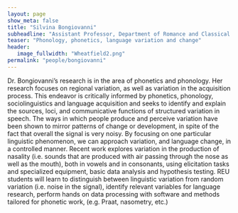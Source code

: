 ```yaml
---
layout: page
show_meta: false
title: "Silvina Bongiovanni"
subheadline: "Assistant Professor, Department of Romance and Classical Languages"
teaser: "Phonology, phonetics, language variation and change"
header:
   image_fullwidth: "Wheatfield2.png"
permalink: "people/bongiovanni"
---
```

Dr. Bongiovanni’s research is in the area of phonetics and phonology. Her research focuses on regional variation, as well as variation in the acquisition process. This endeavor is critically informed by phonetics, phonology, sociolinguistics and language acquisition and seeks to identify and explain the sources, loci, and communicative functions of structured variation in speech. The ways in which people produce and perceive variation have been shown to mirror patterns of change or development, in spite of the fact that overall the signal is very noisy. By focusing on one particular linguistic phenomenon, we can approach variation, and language change, in a controlled manner. Recent work explores variation in the production of nasality (i.e. sounds that are produced with air passing through the nose as well as the mouth), both in vowels and in consonants, using elicitation tasks and specialized equipment, basic data analysis and hypothesis testing. REU students will learn to distinguish between linguistic variation from random variation (i.e. noise in the signal), identify relevant variables for language research, perform hands on data processing with software and methods tailored for phonetic work, (e.g. Praat, nasometry, etc.)
